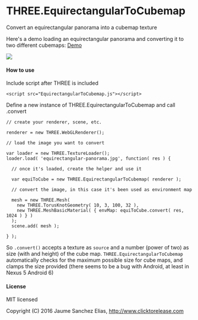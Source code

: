 # THREE.EquirectangularToCubemap
Convert an equirectangular panorama into a cubemap texture

Here's a demo loading an equirectangular panorama and converting it to two different cubemaps: [Demo](http://clicktorelease.com/tools/EquirectangularToCubemap/index.html)


![](https://raw.githubusercontent.com/spite/THREE.EquirectangularToCubemap/master/about/snapshot.jpg)

#### How to use ####
Include script after THREE is included
```
<script src="EquirectangularToCubemap.js"></script>
```
Define a new instance of THREE.EquirectangularToCubemap and call .convert
```
// create your renderer, scene, etc.

renderer = new THREE.WebGLRenderer();

// load the image you want to convert

var loader = new THREE.TextureLoader();
loader.load( 'equirectangular-panorama.jpg', function( res ) {

  // once it's loaded, create the helper and use it
  
  var equiToCube = new THREE.EquirectangularToCubemap( renderer );
  
  // convert the image, in this case it's been used as environment map
  
  mesh = new THREE.Mesh(
    new THREE.TorusKnotGeometry( 10, 3, 100, 32 ),
    new THREE.MeshBasicMaterial( { envMap: equiToCube.convert( res, 1024 ) } )
  );
  scene.add( mesh );
	
} );

```

So ```.convert()``` accepts a texture as ``source`` and a number (power of two) as size (with and height) of the cube map.
```THREE.EquirectangularToCubemap``` automatically checks for the maximum possible size for cube maps, and clamps the size provided (there seems to be a bug with Android, at least in Nexus 5 Android 6)

#### License ####

MIT licensed

Copyright (C) 2016 Jaume Sanchez Elias, http://www.clicktorelease.com

